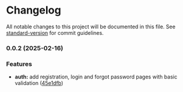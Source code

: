# Changelog

All notable changes to this project will be documented in this file. See [standard-version](https://github.com/conventional-changelog/standard-version) for commit guidelines.

### 0.0.2 (2025-02-16)

### Features

- **auth:** add registration, login and forgot password pages with basic validation ([45e1dfb](https://github.com/Abyss-fallers/ITB-Auth/commit/45e1dfbee9227f065e248a1a7c476cf7424a1a21))
